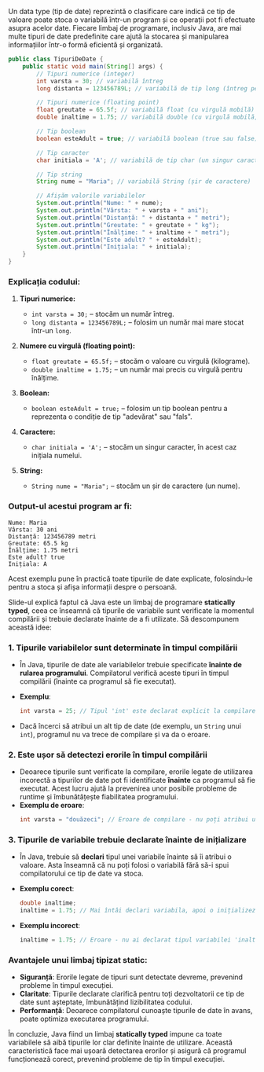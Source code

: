 Un data type (tip de date) reprezintă o clasificare care indică ce tip de valoare poate stoca o variabilă într-un program și ce operații pot fi efectuate asupra acelor date. Fiecare limbaj de programare, inclusiv Java, are mai multe tipuri de date predefinite care ajută la stocarea și manipularea informațiilor într-o formă eficientă și organizată.

```java
public class TipuriDeDate {
    public static void main(String[] args) {
        // Tipuri numerice (integer)
        int varsta = 30; // variabilă întreg
        long distanta = 123456789L; // variabilă de tip long (întreg pe 64 de biți)

        // Tipuri numerice (floating point)
        float greutate = 65.5f; // variabilă float (cu virgulă mobilă)
        double inaltime = 1.75; // variabilă double (cu virgulă mobilă, mai precisă)

        // Tip boolean
        boolean esteAdult = true; // variabilă boolean (true sau false)

        // Tip caracter
        char initiala = 'A'; // variabilă de tip char (un singur caracter)

        // Tip string
        String nume = "Maria"; // variabilă String (șir de caractere)

        // Afișăm valorile variabilelor
        System.out.println("Nume: " + nume); 
        System.out.println("Vârsta: " + varsta + " ani");
        System.out.println("Distanță: " + distanta + " metri");
        System.out.println("Greutate: " + greutate + " kg");
        System.out.println("Înălțime: " + inaltime + " metri");
        System.out.println("Este adult? " + esteAdult);
        System.out.println("Inițiala: " + initiala);
    }
}
```

### Explicația codului:
1. **Tipuri numerice:**
   - `int varsta = 30;` – stocăm un număr întreg.
   - `long distanta = 123456789L;` – folosim un număr mai mare stocat într-un `long`.

2. **Numere cu virgulă (floating point):**
   - `float greutate = 65.5f;` – stocăm o valoare cu virgulă (kilograme).
   - `double inaltime = 1.75;` – un număr mai precis cu virgulă pentru înălțime.

3. **Boolean:**
   - `boolean esteAdult = true;` – folosim un tip boolean pentru a reprezenta o condiție de tip "adevărat" sau "fals".

4. **Caractere:**
   - `char initiala = 'A';` – stocăm un singur caracter, în acest caz inițiala numelui.

5. **String:**
   - `String nume = "Maria";` – stocăm un șir de caractere (un nume).

### Output-ul acestui program ar fi:
```
Nume: Maria
Vârsta: 30 ani
Distanță: 123456789 metri
Greutate: 65.5 kg
Înălțime: 1.75 metri
Este adult? true
Inițiala: A
```

Acest exemplu pune în practică toate tipurile de date explicate, folosindu-le pentru a stoca și afișa informații despre o persoană.


Slide-ul explică faptul că Java este un limbaj de programare **statically typed**, ceea ce înseamnă că tipurile de variabile sunt verificate la momentul compilării și trebuie declarate înainte de a fi utilizate. Să descompunem această idee:

### 1. **Tipurile variabilelor sunt determinate în timpul compilării**
   - În Java, tipurile de date ale variabilelor trebuie specificate **înainte de rularea programului**. Compilatorul verifică aceste tipuri în timpul compilării (înainte ca programul să fie executat). 
   - **Exemplu**:
     ```java
     int varsta = 25; // Tipul 'int' este declarat explicit la compilare
     ```

   - Dacă încerci să atribui un alt tip de date (de exemplu, un `String` unui `int`), programul nu va trece de compilare și va da o eroare.

### 2. **Este ușor să detectezi erorile în timpul compilării**
   - Deoarece tipurile sunt verificate la compilare, erorile legate de utilizarea incorectă a tipurilor de date pot fi identificate **înainte** ca programul să fie executat. Acest lucru ajută la prevenirea unor posibile probleme de runtime și îmbunătățește fiabilitatea programului.
   - **Exemplu de eroare**:
     ```java
     int varsta = "douăzeci"; // Eroare de compilare - nu poți atribui un string unei variabile int
     ```

### 3. **Tipurile de variabile trebuie declarate înainte de inițializare**
   - În Java, trebuie să **declari** tipul unei variabile înainte să îi atribui o valoare. Asta înseamnă că nu poți folosi o variabilă fără să-i spui compilatorului ce tip de date va stoca.
   - **Exemplu corect**:
     ```java
     double inaltime;
     inaltime = 1.75; // Mai întâi declari variabila, apoi o inițializezi
     ```

   - **Exemplu incorect**:
     ```java
     inaltime = 1.75; // Eroare - nu ai declarat tipul variabilei 'inaltime'
     ```

### Avantajele unui limbaj tipizat static:
   - **Siguranță**: Erorile legate de tipuri sunt detectate devreme, prevenind probleme în timpul execuției.
   - **Claritate**: Tipurile declarate clarifică pentru toți dezvoltatorii ce tip de date sunt așteptate, îmbunătățind lizibilitatea codului.
   - **Performanță**: Deoarece compilatorul cunoaște tipurile de date în avans, poate optimiza executarea programului.

În concluzie, Java fiind un limbaj **statically typed** impune ca toate variabilele să aibă tipurile lor clar definite înainte de utilizare. Această caracteristică face mai ușoară detectarea erorilor și asigură că programul funcționează corect, prevenind probleme de tip în timpul execuției.
